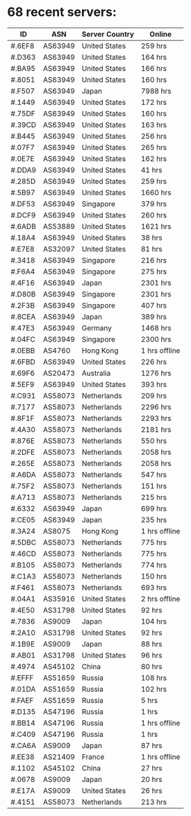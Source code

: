 # 68 recent servers:

| ID | ASN | Server Country | Online |
| ------ | ------ | ------ | ------ |
| #.6EF8 | AS63949 | United States | 259 hrs |
| #.D363 | AS63949 | United States | 164 hrs |
| #.BA95 | AS63949 | United States | 166 hrs |
| #.8051 | AS63949 | United States | 160 hrs |
| #.F507 | AS63949 | Japan | 7988 hrs |
| #.1449 | AS63949 | United States | 172 hrs |
| #.75DF | AS63949 | United States | 160 hrs |
| #.39CD | AS63949 | United States | 163 hrs |
| #.B445 | AS63949 | United States | 256 hrs |
| #.07F7 | AS63949 | United States | 265 hrs |
| #.0E7E | AS63949 | United States | 162 hrs |
| #.DDA9 | AS63949 | United States | 41 hrs |
| #.285D | AS63949 | United States | 259 hrs |
| #.5B97 | AS63949 | United States | 1660 hrs |
| #.DF53 | AS63949 | Singapore | 379 hrs |
| #.DCF9 | AS63949 | United States | 260 hrs |
| #.6ADB | AS53889 | United States | 1621 hrs |
| #.18A4 | AS63949 | United States | 38 hrs |
| #.E7E8 | AS32097 | United States | 81 hrs |
| #.3418 | AS63949 | Singapore | 216 hrs |
| #.F6A4 | AS63949 | Singapore | 275 hrs |
| #.4F16 | AS63949 | Japan | 2301 hrs |
| #.D80B | AS63949 | Singapore | 2301 hrs |
| #.2F3B | AS63949 | Singapore | 407 hrs |
| #.8CEA | AS63949 | Japan | 389 hrs |
| #.47E3 | AS63949 | Germany | 1468 hrs |
| #.04FC | AS63949 | Singapore | 2300 hrs |
| #.0EBB | AS4760 | Hong Kong | 1 hrs offline |
| #.6FBD | AS63949 | United States | 226 hrs |
| #.69F6 | AS20473 | Australia | 1276 hrs |
| #.5EF9 | AS63949 | United States | 393 hrs |
| #.C931 | AS58073 | Netherlands | 209 hrs |
| #.7177 | AS58073 | Netherlands | 2296 hrs |
| #.8F1F | AS58073 | Netherlands | 2293 hrs |
| #.4A30 | AS58073 | Netherlands | 2181 hrs |
| #.876E | AS58073 | Netherlands | 550 hrs |
| #.2DFE | AS58073 | Netherlands | 2058 hrs |
| #.265E | AS58073 | Netherlands | 2058 hrs |
| #.A6DA | AS58073 | Netherlands | 547 hrs |
| #.75F2 | AS58073 | Netherlands | 151 hrs |
| #.A713 | AS58073 | Netherlands | 215 hrs |
| #.6332 | AS63949 | Japan | 699 hrs |
| #.CE05 | AS63949 | Japan | 235 hrs |
| #.3A24 | AS8075 | Hong Kong | 1 hrs offline |
| #.5DBC | AS58073 | Netherlands | 775 hrs |
| #.46CD | AS58073 | Netherlands | 775 hrs |
| #.B105 | AS58073 | Netherlands | 774 hrs |
| #.C1A3 | AS58073 | Netherlands | 150 hrs |
| #.F461 | AS58073 | Netherlands | 693 hrs |
| #.04A1 | AS35916 | United States | 2 hrs offline |
| #.4E50 | AS31798 | United States | 92 hrs |
| #.7836 | AS9009 | Japan | 104 hrs |
| #.2A10 | AS31798 | United States | 92 hrs |
| #.1B9E | AS9009 | Japan | 88 hrs |
| #.AB01 | AS31798 | United States | 96 hrs |
| #.4974 | AS45102 | China | 80 hrs |
| #.EFFF | AS51659 | Russia | 108 hrs |
| #.01DA | AS51659 | Russia | 102 hrs |
| #.FAEF | AS51659 | Russia | 5 hrs |
| #.D135 | AS47196 | Russia | 1 hrs |
| #.BB14 | AS47196 | Russia | 1 hrs offline |
| #.C409 | AS47196 | Russia | 1 hrs |
| #.CA6A | AS9009 | Japan | 87 hrs |
| #.EE38 | AS21409 | France | 1 hrs offline |
| #.1102 | AS45102 | China | 27 hrs |
| #.0678 | AS9009 | Japan | 20 hrs |
| #.E17A | AS9009 | United States | 26 hrs |
| #.4151 | AS58073 | Netherlands | 213 hrs |

